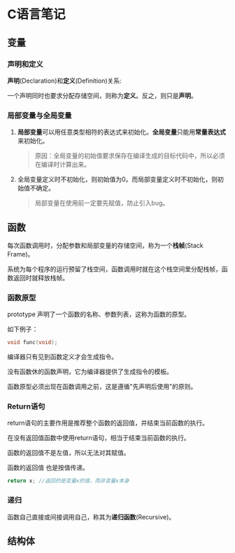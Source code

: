 # C语言笔记

## 变量

### 声明和定义

**声明**(Declaration)和**定义**(Definition)关系:

一个声明同时也要求分配存储空间，则称为**定义**。反之，则只是**声明**。



### 局部变量与全局变量



1. **局部变量**可以用任意类型相符的表达式来初始化。**全局变量**只能用**常量表达式**来初始化。

   > 原因：全局变量的初始值要求保存在编译生成的目标代码中，所以必须在编译时计算出来。

2. 全局变量定义时不初始化，则初始值为0。而局部变量定义时不初始化，则初始值不确定。

   >局部变量在使用前一定要先赋值，防止引入bug。



## 函数



每次函数调用时，分配参数和局部变量的存储空间，称为一个**栈帧**(Stack Frame)。

系统为每个程序的运行预留了栈空间，函数调用时就在这个栈空间里分配栈帧，函数返回时就释放栈帧。





### 函数原型

prototype 声明了一个函数的名称、参数列表，这称为函数的原型。

如下例子：

```c
void func(void);
```

编译器只有见到函数定义才会生成指令。

没有函数休的函数声明，它为编译器提供了生成指令的模板。

函数原型必须出现在函数调用之前，这是遵循"先声明后使用"的原则。



### Return语句

return语句的主要作用是推荐整个函数的返回值，并结束当前函数的执行。

在没有返回值函数中使用return语句，相当于结束当前函数的执行。

函数的返回值不是左值，所以无法对其赋值。

函数的返回值 也是按值传递。

```c
return x; //返回的是变量x的值，而非变量x本身
```



### 递归

函数自己直接或间接调用自己，称其为**递归函数**(Recursive)。



## 结构体







